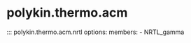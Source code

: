 # polykin.thermo.acm

::: polykin.thermo.acm.nrtl
    options:
        members:
            - NRTL_gamma
